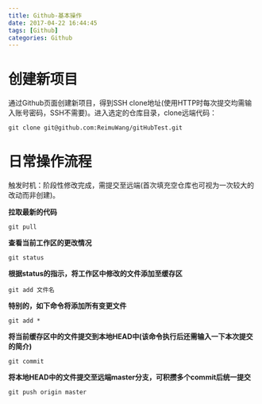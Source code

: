 ```yaml
---
title: Github-基本操作
date: 2017-04-22 16:44:45
tags: [Github]
categories: Github
---
```


# 创建新项目

通过Github页面创建新项目，得到SSH clone地址(使用HTTP时每次提交均需输入账号密码，SSH不需要)。进入选定的仓库目录，clone远端代码：

```
git clone git@github.com:ReimuWang/gitHubTest.git
```

<!-- more -->

# 日常操作流程

触发时机：阶段性修改完成，需提交至远端(首次填充空仓库也可视为一次较大的改动而非创建)。

**拉取最新的代码**

```
git pull
```

**查看当前工作区的更改情况**

```
git status
```

**根据status的指示，将工作区中修改的文件添加至缓存区**

```
git add 文件名
```

**特别的，如下命令将添加所有变更文件**

```
git add *
```

**将当前缓存区中的文件提交到本地HEAD中(该命令执行后还需输入一下本次提交的简介)**

```
git commit
```

**将本地HEAD中的文件提交至远端master分支，可积攒多个commit后统一提交**

```
git push origin master
```